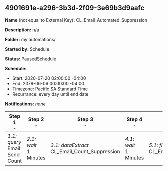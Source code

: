 ## 4901691e-a296-3b3d-2f09-3e69b3d9aafc

**Name** (not equal to External Key)**:** CL_Email_Automated_Suppression

**Description:** n/a

**Folder:** my automations/

**Started by:** Schedule

**Status:** PausedSchedule

**Schedule:**

* Start: 2020-07-20 02:00:00 -04:00
* End: 2079-06-06 00:00:00 -04:00
* Timezone: Pacific SA Standard Time
* Recurrance: every day until end date

**Notifications:** _none_


| Step 1<br>_<small>-</small>_ | Step 2<br>_<small>-</small>_ | Step 3<br>_<small>-</small>_ | Step 4<br>_<small>-</small>_ | Step 5<br>_<small>-</small>_ | Step 6<br>_<small>-</small>_ | Step 7<br>_<small>-</small>_ |
| --- | --- | --- | --- | --- | --- | --- |
| _1.1: query_<br>Email Send Count | _2.1: wait_<br>1 Minutes | _3.1: dataExtract_<br>CL_Email_Count_Suppression | _4.1: wait_<br>1 Minutes | _5.1: fileTransfer_<br>CL_Email_Count_Suppression | _6.1: wait_<br>1 Minutes | _7.1: importFile_<br>CL_Email_Count_Suppression |
